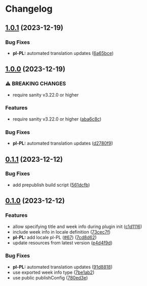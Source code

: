 # Changelog

## [1.0.1](https://github.com/sanity-io/locales/compare/locale-pl-pl-v1.0.0...locale-pl-pl-v1.0.1) (2023-12-19)


### Bug Fixes

* **pl-PL:** automated translation updates ([6a65bce](https://github.com/sanity-io/locales/commit/6a65bced229226bf8726c3ba5b8ba3580d618c89))

## [1.0.0](https://github.com/sanity-io/locales/compare/locale-pl-pl-v0.1.1...locale-pl-pl-v1.0.0) (2023-12-19)


### ⚠ BREAKING CHANGES

* require sanity v3.22.0 or higher

### Features

* require sanity v3.22.0 or higher ([aba6c8c](https://github.com/sanity-io/locales/commit/aba6c8c3fd4f6e11b193b96a3821420f72ccc47d))


### Bug Fixes

* **pl-PL:** automated translation updates ([d2780f9](https://github.com/sanity-io/locales/commit/d2780f935a6a5186be5c09cee65e3b7123ee866a))

## [0.1.1](https://github.com/sanity-io/locales/compare/locale-pl-pl-v0.1.0...locale-pl-pl-v0.1.1) (2023-12-12)


### Bug Fixes

* add prepublish build script ([561dcfb](https://github.com/sanity-io/locales/commit/561dcfb24ab12f98fcc590b0dbc2cf297ea60485))

## [0.1.0](https://github.com/sanity-io/locales/compare/locale-pl-pl-v0.0.1...locale-pl-pl-v0.1.0) (2023-12-12)


### Features

* allow specifying title and week info during plugin init ([c1d1116](https://github.com/sanity-io/locales/commit/c1d1116bab0c99c6506a9744e33d6cf282bf1c1b))
* include week info in locale definition ([73cec7f](https://github.com/sanity-io/locales/commit/73cec7fb69ac92a565282aac0d08f13b634372fb))
* **pl-PL:** add locale pl-PL ([#67](https://github.com/sanity-io/locales/issues/67)) ([7cd8d62](https://github.com/sanity-io/locales/commit/7cd8d62059d2cb31d40415253a004ef6d1045d43))
* update resources from latest version ([e4d4f9d](https://github.com/sanity-io/locales/commit/e4d4f9daf8c2566f3ee7c9b002ac6d0051a2734c))


### Bug Fixes

* **pl-PL:** automated translation updates ([91d8818](https://github.com/sanity-io/locales/commit/91d8818577ead342d0f656af720495703c4db8ab))
* use exported week info type ([7be1ab2](https://github.com/sanity-io/locales/commit/7be1ab27939e1836e000155c576362fb5f54bd3e))
* use public publishConfig ([780ed3e](https://github.com/sanity-io/locales/commit/780ed3e6d35198fedebd769e71bf1dcc09fc6528))

